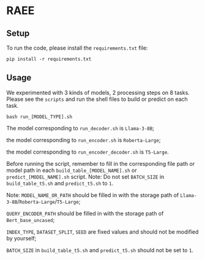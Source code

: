 # RAEE

## Setup
To run the code, please install the `requirements.txt` file:

```
pip install -r requirements.txt
```

## Usage
We experimented with 3 kinds of models, 2 processing steps on 8 tasks.
Please see the `scripts` and run the shell files to build or predict on each task.

```
bash run_[MODEL_TYPE].sh
```

The model corresponding to `run_decoder.sh` is `Llama-3-8B`;

the model corresponding to `run_encoder.sh` is `Roberta-Large`;

the model corresponding to `run_encoder_decoder.sh` is `T5-Large`.

Before running the script, remember to fill in the corresponding file path or model path in each `build_table_[MODEL_NAME].sh` or `predict_[MODEL_NAME].sh` script. 
Note: Do not set `BATCH_SIZE` in `build_table_t5.sh` and `predict_t5.sh` to `1`.

Note:
`MODEL_NAME_OR_PATH` should be filled in with the storage path of `Llama-3-8B`/`Roberta-Large`/`T5-Large`;

`QUERY_ENCODER_PATH` should be filled in with the storage path of `Bert_base_uncased`; 

`INDEX_TYPE`, `DATASET_SPLIT`, `SEED` are fixed values ​​and should not be modified by yourself;

`BATCH_SIZE` in `build_table_t5.sh` and `predict_t5.sh` should not be set to `1`.
